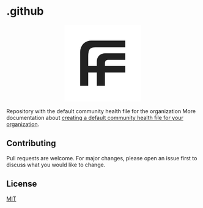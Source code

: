 # .github

<p align="center">
  <img width="200" height="200" src="./images/fuse-logo.png">
</p>

Repository with the default community health file for the organization
More documentation about [creating a default community health file for your organization](https://help.github.com/en/articles/creating-a-default-community-health-file-for-your-organization).

## Contributing

Pull requests are welcome. For major changes, please open an issue first to discuss what you would like to change.

## License

[MIT](LICENSE)
